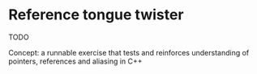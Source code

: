 # Reference tongue twister

TODO

Concept: a runnable exercise that tests and reinforces understanding of pointers, references and aliasing in C++

